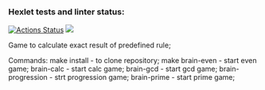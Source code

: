 ### Hexlet tests and linter status:

[![Actions Status](https://github.com/DaniilAliev/frontend-project-44/workflows/hexlet-check/badge.svg)](https://github.com/DaniilAliev/frontend-project-44/actions)
<a href="https://codeclimate.com/github/DaniilAliev/frontend-project-44/maintainability"><img src="https://api.codeclimate.com/v1/badges/0df8d402b1527369a427/maintainability" /></a>

Game to calculate exact result of predefined rule;

Commands:
make install - to clone repository;
make brain-even - start even game;
brain-calc - start calc game;
brain-gcd - start gcd game;
brain-progression - strt progression game;
brain-prime - start prime game;

